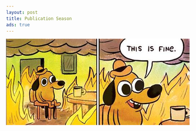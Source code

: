 ```yaml
---
layout: post
title: Publication Season
ads: true
---
```

<img src="/images/justFine.jpg" class="post-lead-image-unwrapped"/><br/>
